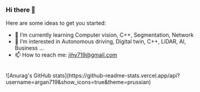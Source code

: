 ### Hi there 👋



Here are some ideas to get you started:

- 🌱 I’m currently learning Computer vision, C++, Segmentation, Network
- 🤔 I’m interested in Autonomous driving, Digital twin, C++, LiDAR, AI, Business ...
- 📫 How to reach me: jihy719@gmail.com



<br/>
![Anurag's GitHub stats](https://github-readme-stats.vercel.app/api?username=argan719&show_icons=true&theme=prussian) 
<!--![Top Langs](https://github-readme-stats.vercel.app/api/top-langs/?username=argan719&layout=compact&theme=ambient_gradient) -->
<!--[![Solved.ac Profile](http://mazassumnida.wtf/api/generate_badge?boj=argan719)](https://solved.ac/argan719) -->
